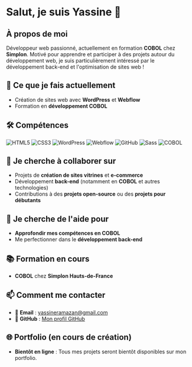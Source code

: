 # Salut, je suis Yassine 👋

## À propos de moi
Développeur web passionné, actuellement en formation **COBOL** chez **Simplon**. Motivé pour apprendre et participer à des projets autour du développement web, je suis particulièrement intéressé par le développement back-end et l'optimisation de sites web !

## 🚀 Ce que je fais actuellement
- Création de sites web avec **WordPress** et **Webflow**
- Formation en **développement COBOL**

## 🛠️ Compétences

![HTML5](https://img.shields.io/badge/HTML5-E34F26?logo=html5&logoColor=white&style=for-the-badge)
![CSS3](https://img.shields.io/badge/CSS3-1572B6?logo=css3&logoColor=white&style=for-the-badge)
![WordPress](https://img.shields.io/badge/WordPress-21759B?logo=wordpress&logoColor=white&style=for-the-badge)
![Webflow](https://img.shields.io/badge/Webflow-4353FF?logo=webflow&logoColor=white&style=for-the-badge)
![GitHub](https://img.shields.io/badge/GitHub-181717?logo=github&logoColor=white&style=for-the-badge)
![Sass](https://img.shields.io/badge/Sass-CC6699?logo=Sass&logoColor=white&style=for-the-badge)
![COBOL](https://img.shields.io/badge/COBOL-003366?logo=COBOL&logoColor=white&style=for-the-badge)


## 🤝 Je cherche à collaborer sur
- Projets de **création de sites vitrines** et **e-commerce**
- Développement **back-end** (notamment en **COBOL** et autres technologies)
- Contributions à des **projets open-source** ou des **projets pour débutants**

## 🔎 Je cherche de l'aide pour
- **Approfondir mes compétences en COBOL**
- Me perfectionner dans le **développement back-end**

## 📚 Formation en cours
- **COBOL** chez **Simplon Hauts-de-France**

## 📫 Comment me contacter
- 📧 **Email** : [yassineramazan@gmail.com](mailto:yassineramazan@gmail.com)
- 👾 **GitHub** : [Mon profil GitHub](https://github.com/Yassine59simplon)

## 🌐 Portfolio (en cours de création)
- **Bientôt en ligne** : Tous mes projets seront bientôt disponibles sur mon portfolio.
